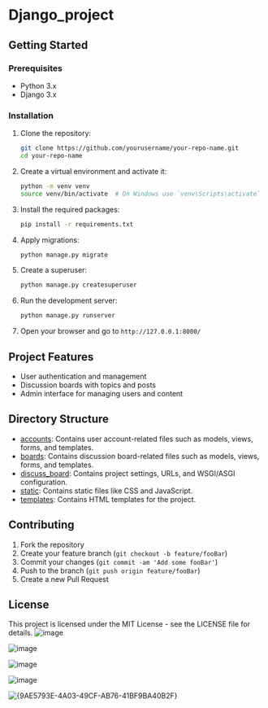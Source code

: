 # Django_project


## Getting Started

### Prerequisites

- Python 3.x
- Django 3.x

### Installation

1. Clone the repository:
    ```sh
    git clone https://github.com/yourusername/your-repo-name.git
    cd your-repo-name
    ```

2. Create a virtual environment and activate it:
    ```sh
    python -m venv venv
    source venv/bin/activate  # On Windows use `venv\Scripts\activate`
    ```

3. Install the required packages:
    ```sh
    pip install -r requirements.txt
    ```

4. Apply migrations:
    ```sh
    python manage.py migrate
    ```

5. Create a superuser:
    ```sh
    python manage.py createsuperuser
    ```

6. Run the development server:
    ```sh
    python manage.py runserver
    ```

7. Open your browser and go to `http://127.0.0.1:8000/`

## Project Features

- User authentication and management
- Discussion boards with topics and posts
- Admin interface for managing users and content

## Directory Structure

- [accounts](http://_vscodecontentref_/4): Contains user account-related files such as models, views, forms, and templates.
- [boards](http://_vscodecontentref_/5): Contains discussion board-related files such as models, views, forms, and templates.
- [discuss_board](http://_vscodecontentref_/6): Contains project settings, URLs, and WSGI/ASGI configuration.
- [static](http://_vscodecontentref_/7): Contains static files like CSS and JavaScript.
- [templates](http://_vscodecontentref_/8): Contains HTML templates for the project.

## Contributing

1. Fork the repository
2. Create your feature branch (`git checkout -b feature/fooBar`)
3. Commit your changes (`git commit -am 'Add some fooBar'`)
4. Push to the branch (`git push origin feature/fooBar`)
5. Create a new Pull Request

## License

This project is licensed under the MIT License - see the LICENSE file for details.
![image](https://github.com/user-attachments/assets/350ed893-4c5d-427f-ab6d-dac111765c88)

![image](https://github.com/user-attachments/assets/0d969fb1-fd63-4061-a5de-b0be42807428)

![image](https://github.com/user-attachments/assets/30ac74ee-3d37-4aee-af80-c8660ea1046a)

![image](https://github.com/user-attachments/assets/ca876611-9820-4db0-a941-8293b7593e37)


![{9AE5793E-4A03-49CF-AB76-41BF9BA40B2F}](https://github.com/user-attachments/assets/d4fe1d5a-d644-46e6-8cb8-9e00dfe67711)

